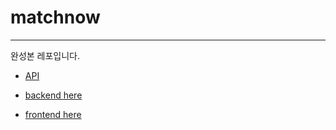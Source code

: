 # matchnow
- - -
완성본 레포입니다.
- [API ](https://github.com/mardi2020/matchNow_API/wiki)

- [backend here](https://github.com/mardi2020/matchNow_API)

- [frontend here](https://github.com/mardi2020/matchnow-front)
